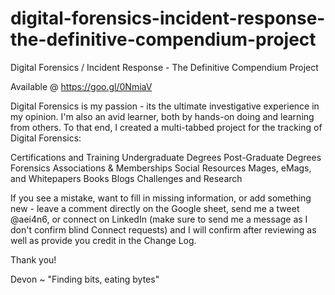# digital-forensics-incident-response-the-definitive-compendium-project
Digital Forensics / Incident Response - The Definitive Compendium Project

Available @ https://goo.gl/0NmiaV

Digital Forensics is my passion - its the ultimate investigative experience in my opinion. I'm also an avid learner, both by hands-on doing and learning from others. To that end, I created a multi-tabbed project for the tracking of Digital Forensics:

  Certifications and Training
  Undergraduate Degrees
  Post-Graduate Degrees
  Forensics Associations & Memberships
  Social Resources
  Mages, eMags, and Whitepapers
  Books
  Blogs
  Challenges and Research

If you see a mistake, want to fill in missing information, or add something new - leave a comment directly on the Google sheet, send me a tweet @aei4n6, or connect on LinkedIn (make sure to send me a message as I don't confirm blind Connect requests) and I will confirm after reviewing as well as provide you credit in the Change Log.

Thank you!

Devon ~ "Finding bits, eating bytes"

